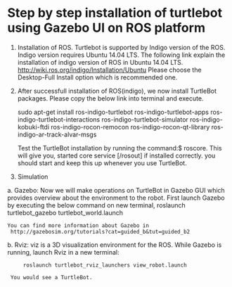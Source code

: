 # Step by step installation of turtlebot using Gazebo UI on ROS platform
1. Installation of ROS.
    Turtlebot is supported by Indigo version of the ROS. Indigo version requires Ubuntu 14.04 LTS. The following link 
    explain the installation of indigo version of ROS in Ubuntu 14.04 LTS.
    http://wiki.ros.org/indigo/Installation/Ubuntu
    Please choose the Desktop-Full Install option which is recommended one. 



2. After successfull installation of ROS(indigo), we now install TurtleBot packages. Please copy the below link into 
  terminal and execute.

      sudo apt-get install ros-indigo-turtlebot ros-indigo-turtlebot-apps ros-indigo-turtlebot-interactions 
      ros-indigo-turtlebot-simulator ros-indigo-kobuki-ftdi ros-indigo-rocon-remocon ros-indigo-rocon-qt-library 
      ros-indigo-ar-track-alvar-msgs

   Test the TurtleBot installation by running the command:$ roscore. This will give you, 
    started core service [/rosout] 
   if installed correctly. 
   you should start and keep this up whenever you use TurtleBot.


3. Simulation

a. Gazebo: Now we will make operations on TurtleBot in Gazebo GUI which provides overview about the environment 
    to the robot. First launch Gazebo by executing the below command on new terminal,
         roslaunch turtlebot_gazebo turtlebot_world.launch
      
    You can find more information about Gazebo in 
     http://gazebosim.org/tutorials?cat=guided_b&tut=guided_b2
   
b. Rviz: viz is a 3D visualization environment for the ROS. While Gazebo is running, 
     launch Rviz in a new terminal:
    
         roslaunch turtlebot_rviz_launchers view_robot.launch
   
     You would see a TurtleBot.
   



 
    
